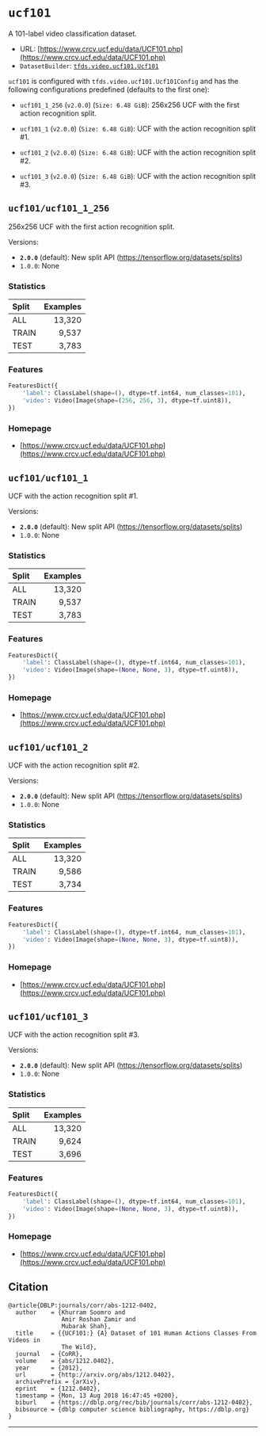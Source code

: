 <div itemscope itemtype="http://schema.org/Dataset">
  <div itemscope itemprop="includedInDataCatalog" itemtype="http://schema.org/DataCatalog">
    <meta itemprop="name" content="TensorFlow Datasets" />
  </div>

  <meta itemprop="name" content="ucf101" />
  <meta itemprop="description" content="A 101-label video classification dataset.&#10;&#10;To use this dataset:&#10;&#10;```python&#10;import tensorflow_datasets as tfds&#10;&#10;ds = tfds.load(&#x27;ucf101&#x27;, split=&#x27;train&#x27;)&#10;for ex in ds.take(4):&#10;  print(ex)&#10;```&#10;&#10;See [the guide](https://www.tensorflow.org/datasets/overview) for more&#10;informations on [tensorflow_datasets](https://www.tensorflow.org/datasets).&#10;&#10;" />
  <meta itemprop="url" content="https://www.tensorflow.org/datasets/catalog/ucf101" />
  <meta itemprop="sameAs" content="https://www.crcv.ucf.edu/data/UCF101.php" />
  <meta itemprop="citation" content="@article{DBLP:journals/corr/abs-1212-0402,&#10;  author    = {Khurram Soomro and&#10;               Amir Roshan Zamir and&#10;               Mubarak Shah},&#10;  title     = {{UCF101:} {A} Dataset of 101 Human Actions Classes From Videos in&#10;               The Wild},&#10;  journal   = {CoRR},&#10;  volume    = {abs/1212.0402},&#10;  year      = {2012},&#10;  url       = {http://arxiv.org/abs/1212.0402},&#10;  archivePrefix = {arXiv},&#10;  eprint    = {1212.0402},&#10;  timestamp = {Mon, 13 Aug 2018 16:47:45 +0200},&#10;  biburl    = {https://dblp.org/rec/bib/journals/corr/abs-1212-0402},&#10;  bibsource = {dblp computer science bibliography, https://dblp.org}&#10;}&#10;" />
</div>

# `ucf101`

A 101-label video classification dataset.

*   URL:
    [https://www.crcv.ucf.edu/data/UCF101.php](https://www.crcv.ucf.edu/data/UCF101.php)
*   `DatasetBuilder`:
    [`tfds.video.ucf101.Ucf101`](https://github.com/tensorflow/datasets/tree/master/tensorflow_datasets/video/ucf101.py)

`ucf101` is configured with `tfds.video.ucf101.Ucf101Config` and has the
following configurations predefined (defaults to the first one):

*   `ucf101_1_256` (`v2.0.0`) (`Size: 6.48 GiB`): 256x256 UCF with the first
    action recognition split.

*   `ucf101_1` (`v2.0.0`) (`Size: 6.48 GiB`): UCF with the action recognition
    split #1.

*   `ucf101_2` (`v2.0.0`) (`Size: 6.48 GiB`): UCF with the action recognition
    split #2.

*   `ucf101_3` (`v2.0.0`) (`Size: 6.48 GiB`): UCF with the action recognition
    split #3.

## `ucf101/ucf101_1_256`
256x256 UCF with the first action recognition split.

Versions:

*   **`2.0.0`** (default): New split API
    (https://tensorflow.org/datasets/splits)
*   `1.0.0`: None

### Statistics

Split | Examples
:---- | -------:
ALL   | 13,320
TRAIN | 9,537
TEST  | 3,783

### Features
```python
FeaturesDict({
    'label': ClassLabel(shape=(), dtype=tf.int64, num_classes=101),
    'video': Video(Image(shape=(256, 256, 3), dtype=tf.uint8)),
})
```

### Homepage

*   [https://www.crcv.ucf.edu/data/UCF101.php](https://www.crcv.ucf.edu/data/UCF101.php)

## `ucf101/ucf101_1`
UCF with the action recognition split #1.

Versions:

*   **`2.0.0`** (default): New split API
    (https://tensorflow.org/datasets/splits)
*   `1.0.0`: None

### Statistics

Split | Examples
:---- | -------:
ALL   | 13,320
TRAIN | 9,537
TEST  | 3,783

### Features
```python
FeaturesDict({
    'label': ClassLabel(shape=(), dtype=tf.int64, num_classes=101),
    'video': Video(Image(shape=(None, None, 3), dtype=tf.uint8)),
})
```

### Homepage

*   [https://www.crcv.ucf.edu/data/UCF101.php](https://www.crcv.ucf.edu/data/UCF101.php)

## `ucf101/ucf101_2`
UCF with the action recognition split #2.

Versions:

*   **`2.0.0`** (default): New split API
    (https://tensorflow.org/datasets/splits)
*   `1.0.0`: None

### Statistics

Split | Examples
:---- | -------:
ALL   | 13,320
TRAIN | 9,586
TEST  | 3,734

### Features
```python
FeaturesDict({
    'label': ClassLabel(shape=(), dtype=tf.int64, num_classes=101),
    'video': Video(Image(shape=(None, None, 3), dtype=tf.uint8)),
})
```

### Homepage

*   [https://www.crcv.ucf.edu/data/UCF101.php](https://www.crcv.ucf.edu/data/UCF101.php)

## `ucf101/ucf101_3`
UCF with the action recognition split #3.

Versions:

*   **`2.0.0`** (default): New split API
    (https://tensorflow.org/datasets/splits)
*   `1.0.0`: None

### Statistics

Split | Examples
:---- | -------:
ALL   | 13,320
TRAIN | 9,624
TEST  | 3,696

### Features
```python
FeaturesDict({
    'label': ClassLabel(shape=(), dtype=tf.int64, num_classes=101),
    'video': Video(Image(shape=(None, None, 3), dtype=tf.uint8)),
})
```

### Homepage

*   [https://www.crcv.ucf.edu/data/UCF101.php](https://www.crcv.ucf.edu/data/UCF101.php)

## Citation
```
@article{DBLP:journals/corr/abs-1212-0402,
  author    = {Khurram Soomro and
               Amir Roshan Zamir and
               Mubarak Shah},
  title     = {{UCF101:} {A} Dataset of 101 Human Actions Classes From Videos in
               The Wild},
  journal   = {CoRR},
  volume    = {abs/1212.0402},
  year      = {2012},
  url       = {http://arxiv.org/abs/1212.0402},
  archivePrefix = {arXiv},
  eprint    = {1212.0402},
  timestamp = {Mon, 13 Aug 2018 16:47:45 +0200},
  biburl    = {https://dblp.org/rec/bib/journals/corr/abs-1212-0402},
  bibsource = {dblp computer science bibliography, https://dblp.org}
}
```

--------------------------------------------------------------------------------
